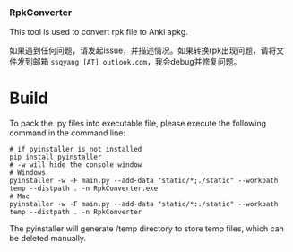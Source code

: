### RpkConverter

This tool is used to convert rpk file to Anki apkg.

如果遇到任何问题，请发起issue，并描述情况。如果转换rpk出现问题，请将文件发到邮箱 `ssqyang [AT] outlook.com`，我会debug并修复问题。

# Build

To pack the .py files into executable file, please execute the following command in the command line:

```shell
# if pyinstaller is not installed
pip install pyinstaller
# -w will hide the console window
# Windows
pyinstaller -w -F main.py --add-data "static/*;./static" --workpath temp --distpath . -n RpkConverter.exe
# Mac
pyinstaller -w -F main.py --add-data "static/*:./static" --workpath temp --distpath . -n RpkConverter
```

The pyinstaller will generate /temp directory to store temp files, which can be deleted manually.

